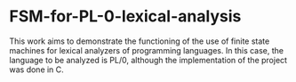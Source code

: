 # FSM-for-PL-0-lexical-analysis
This work aims to demonstrate the functioning of the use of finite state machines for lexical analyzers of programming languages. In this case, the language to be analyzed is PL/0, although the implementation of the project was done in C.
